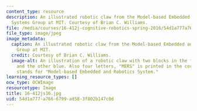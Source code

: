 ```yaml
---
content_type: resource
description: An illustrated robotic claw from the Model-based Embedded and Robotic
  Systems Group at MIT. Courtesy of Brian C. Williams.
file: /media/courses/16-412j-cognitive-robotics-spring-2016/54d1a777a7666799ad583f802b147c0d_16-412js16.jpg
file_type: image/jpeg
image_metadata:
  caption: An illustrated robotic claw from the Model-based Embedded and Robotic Systems
    Group at MIT.
  credit: Courtesy of Brian C. Williams.
  image-alt: An illustration of a robotic claw with two blocks in the front, one red
    and the other blue. Also four letters, "MERS" is printed in the corner, which
    stands for "Model-based Embedded and Robotics System."
learning_resource_types: []
ocw_type: OCWImage
resourcetype: Image
title: 16-412js16.jpg
uid: 54d1a777-a766-6799-ad58-3f802b147c0d
---
```

